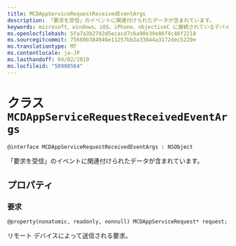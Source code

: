 ```yaml
---
title: MCDAppServiceRequestReceivedEventArgs
description: 「要求を受信」のイベントに関連付けられたデータが含まれています。
keywords: microsoft、windows、iOS、iPhone、objectiveC に接続されているデバイス、プロジェクトのローマ
ms.openlocfilehash: 5fa7a3b2742d5ecacd7c6a90e39e86f4c46f2218
ms.sourcegitcommit: 75680b384946e11257bb2a33044a3172dec5220e
ms.translationtype: MT
ms.contentlocale: ja-JP
ms.lasthandoff: 04/02/2019
ms.locfileid: "58908564"
---
```

# <a name="class-mcdappservicerequestreceivedeventargs"></a>クラス `MCDAppServiceRequestReceivedEventArgs` 

```
@interface MCDAppServiceRequestReceivedEventArgs : NSObject
```  
「要求を受信」のイベントに関連付けられたデータが含まれています。

## <a name="properties"></a>プロパティ

### <a name="request"></a>要求
`@property(nonatomic, readonly, nonnull) MCDAppServiceRequest* request;`

リモート デバイスによって送信される要求。